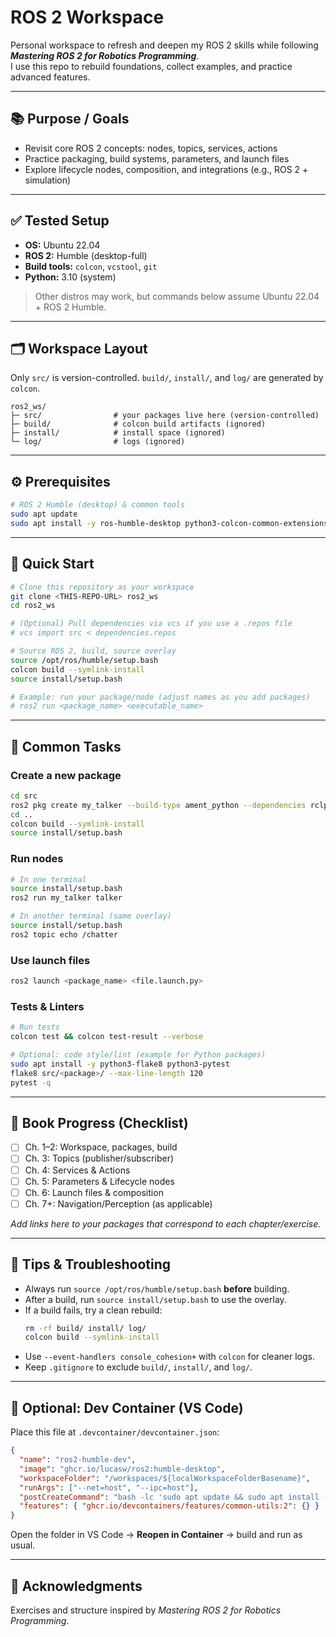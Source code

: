# ROS 2 Workspace

Personal workspace to refresh and deepen my ROS 2 skills while following **_Mastering ROS 2 for Robotics Programming_**.  
I use this repo to rebuild foundations, collect examples, and practice advanced features.

---

## 📚 Purpose / Goals

- Revisit core ROS 2 concepts: nodes, topics, services, actions
- Practice packaging, build systems, parameters, and launch files
- Explore lifecycle nodes, composition, and integrations (e.g., ROS 2 + simulation)

---

## ✅ Tested Setup

- **OS:** Ubuntu 22.04
- **ROS 2:** Humble (desktop-full)
- **Build tools:** `colcon`, `vcstool`, `git`
- **Python:** 3.10 (system)
> Other distros may work, but commands below assume Ubuntu 22.04 + ROS 2 Humble.

---

## 🗂 Workspace Layout

Only `src/` is version-controlled. `build/`, `install/`, and `log/` are generated by `colcon`.

```
ros2_ws/
├─ src/                # your packages live here (version-controlled)
├─ build/              # colcon build artifacts (ignored)
├─ install/            # install space (ignored)
└─ log/                # logs (ignored)
```

---

## ⚙️ Prerequisites

```bash
# ROS 2 Humble (desktop) & common tools
sudo apt update
sudo apt install -y ros-humble-desktop python3-colcon-common-extensions python3-vcstool git build-essential
```

---

## 🚀 Quick Start

```bash
# Clone this repository as your workspace
git clone <THIS-REPO-URL> ros2_ws
cd ros2_ws

# (Optional) Pull dependencies via vcs if you use a .repos file
# vcs import src < dependencies.repos

# Source ROS 2, build, source overlay
source /opt/ros/humble/setup.bash
colcon build --symlink-install
source install/setup.bash

# Example: run your package/node (adjust names as you add packages)
# ros2 run <package_name> <executable_name>
```

---

## 🧱 Common Tasks

### Create a new package
```bash
cd src
ros2 pkg create my_talker --build-type ament_python --dependencies rclpy
cd ..
colcon build --symlink-install
source install/setup.bash
```

### Run nodes
```bash
# In one terminal
source install/setup.bash
ros2 run my_talker talker

# In another terminal (same overlay)
source install/setup.bash
ros2 topic echo /chatter
```

### Use launch files
```bash
ros2 launch <package_name> <file.launch.py>
```

### Tests & Linters
```bash
# Run tests
colcon test && colcon test-result --verbose

# Optional: code style/lint (example for Python packages)
sudo apt install -y python3-flake8 python3-pytest
flake8 src/<package>/ --max-line-length 120
pytest -q
```

---

## 📖 Book Progress (Checklist)

- [ ] Ch. 1–2: Workspace, packages, build
- [ ] Ch. 3: Topics (publisher/subscriber)
- [ ] Ch. 4: Services & Actions
- [ ] Ch. 5: Parameters & Lifecycle nodes
- [ ] Ch. 6: Launch files & composition
- [ ] Ch. 7+: Navigation/Perception (as applicable)

_Add links here to your packages that correspond to each chapter/exercise._

---

## 🧪 Tips & Troubleshooting

- Always run `source /opt/ros/humble/setup.bash` **before** building.
- After a build, run `source install/setup.bash` to use the overlay.
- If a build fails, try a clean rebuild:
  ```bash
  rm -rf build/ install/ log/
  colcon build --symlink-install
  ```
- Use `--event-handlers console_cohesion+` with `colcon` for cleaner logs.
- Keep `.gitignore` to exclude `build/`, `install/`, and `log/`.

---

## 🐳 Optional: Dev Container (VS Code)

Place this file at `.devcontainer/devcontainer.json`:

```json
{
  "name": "ros2-humble-dev",
  "image": "ghcr.io/lucasw/ros2:humble-desktop",
  "workspaceFolder": "/workspaces/${localWorkspaceFolderBasename}",
  "runArgs": ["--net=host", "--ipc=host"],
  "postCreateCommand": "bash -lc 'sudo apt update && sudo apt install -y python3-colcon-common-extensions && echo Done'",
  "features": { "ghcr.io/devcontainers/features/common-utils:2": {} }
}
```

Open the folder in VS Code → **Reopen in Container** → build and run as usual.

---



## 🙌 Acknowledgments

Exercises and structure inspired by _Mastering ROS 2 for Robotics Programming_.
